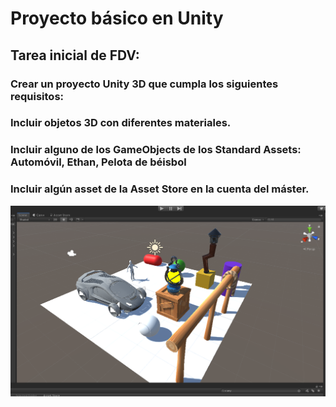 # Proyecto básico en Unity
## Tarea inicial de FDV:
### Crear un proyecto Unity 3D que cumpla los siguientes requisitos:

### Incluir objetos 3D con diferentes materiales.
### Incluir alguno de los GameObjects de los Standard Assets: Automóvil, Ethan, Pelota de béisbol
### Incluir algún asset de la Asset Store en la cuenta del máster.

![](foto1.PNG)
